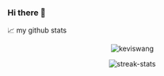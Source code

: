 ### Hi there 👋

<!--
**keviswang/keviswang** is a ✨ _special_ ✨ repository because its `README.md` (this file) appears on your GitHub profile.

Here are some ideas to get you started:

- 🔭 I’m currently working on ...
- 🌱 I’m currently learning ...
- 👯 I’m looking to collaborate on ...
- 🤔 I’m looking for help with ...
- 💬 Ask me about ...
- 📫 How to reach me: ...
- 😄 Pronouns: ...
- ⚡ Fun fact: ...
-->


📈 my github stats

<p align="center"> <img src="https://github-readme-stats.vercel.app/api?username=keviswang&show_icons=true&theme=gotham" alt="keviswang" />

<p align="center"> <img src="http://github-readme-streak-stats.herokuapp.com?user=keviswang&theme=tokyonight" alt="streak-stats" />
